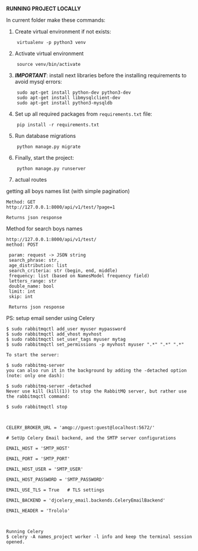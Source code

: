 **RUNNING PROJECT LOCALLY**

In current folder make these commands:

1) Create virtual environment if not exists:
```
	virtualenv -p python3 venv
```
2) Activate virtual environment 
```
	source venv/bin/activate
```
3) ***IMPORTANT***: install next libraries before the installing requirements to avoid mysql errors:  
```
	sudo apt-get install python-dev python3-dev 
	sudo apt-get install libmysqlclient-dev
	sudo apt-get install python3-mysqldb 
```
4) Set up all required packages  from `requirements.txt` file:
```
	pip install -r requirements.txt
```
5) Run database migrations  
```
	python manage.py migrate
```

6) Finally, start the project:  
```
	python manage.py runserver
```

7) actual routes

getting all boys names list (with simple pagination)
```
Method: GET
http://127.0.0.1:8000/api/v1/test/?page=1

Returns json response
```

Method for search boys names

```
http://127.0.0.1:8000/api/v1/test/
method: POST

 param: request -> JSON string
 search_phrase: str,
 age_distribution: list
 search_criteria: str (begin, end, middle)
 frequency: list (based on NamesModel frequency field)
 letters_range: str
 double_name: bool
 limit: int
 skip: int
 
 Returns json response
```

PS: setup email sender using Celery

```
$ sudo rabbitmqctl add_user myuser mypassword
$ sudo rabbitmqctl add_vhost myvhost
$ sudo rabbitmqctl set_user_tags myuser mytag
$ sudo rabbitmqctl set_permissions -p myvhost myuser ".*" ".*" ".*"

To start the server:

$ sudo rabbitmq-server
you can also run it in the background by adding the -detached option (note: only one dash):

$ sudo rabbitmq-server -detached
Never use kill (kill(1)) to stop the RabbitMQ server, but rather use the rabbitmqctl command:

$ sudo rabbitmqctl stop



CELERY_BROKER_URL = 'amqp://guest:guest@localhost:5672/'

# SetUp Celery Email backend, and the SMTP server configurations

EMAIL_HOST = 'SMTP_HOST'

EMAIL_PORT = 'SMTP_PORT'

EMAIL_HOST_USER = 'SMTP_USER'

EMAIL_HOST_PASSWORD = 'SMTP_PASSWORD'

EMAIL_USE_TLS = True   # TLS settings

EMAIL_BACKEND = 'djcelery_email.backends.CeleryEmailBackend'

EMAIL_HEADER = 'Trololo'



Running Celery
$ celery -A names_project worker -l info and keep the terminal session opened.
```